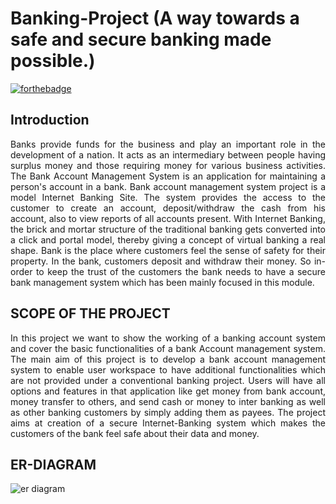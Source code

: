 # Banking-Project (A way towards a safe and secure banking made possible.)
[![forthebadge](https://forthebadge.com/images/badges/built-by-developers.svg)](https://forthebadge.com)
## Introduction
<p align="justify"> Banks provide funds for the business and play an important role
in the development of a nation. It acts as an intermediary
between people having surplus money and those requiring
money for various business activities. The Bank Account
Management System is an application for maintaining a person's 
account in a bank. Bank account management system project is
a model Internet Banking Site. The system provides the access
to the customer to create an account, deposit/withdraw the cash
from his account, also to view reports of all accounts present.
With Internet Banking, the brick and mortar structure of the
traditional banking gets converted into a click and portal model,
thereby giving a concept of virtual banking a real shape. Bank is
the place where customers feel the sense of safety for their
property. In the bank, customers deposit and withdraw their
money. So in-order to keep the trust of the customers the bank
needs to have a secure bank management system which has been
mainly focused in this module.</p>

## SCOPE OF THE PROJECT
<p align="justify">In this project we want to show the working of a banking account system and cover the basic functionalities of a bank Account management system. The main aim of this project is to develop a bank account management system to enable user workspace to have additional functionalities which are not provided under a conventional banking project.  Users will have all options and features in that application like get money from bank account, money transfer to others, and send cash or money to inter banking as well as other banking customers by simply adding them as payees. The project aims at creation of a secure Internet-Banking system which makes the customers of the bank feel safe about their data and money.</p>

## ER-DIAGRAM
![er diagram](https://user-images.githubusercontent.com/48044041/77417693-bdf65100-6deb-11ea-9cf6-8105e066a891.png)
